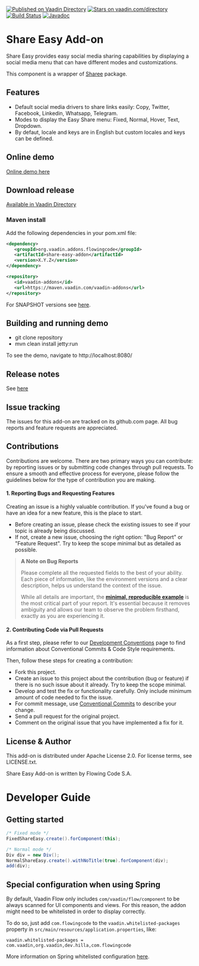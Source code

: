 [![Published on Vaadin Directory](https://img.shields.io/badge/Vaadin%20Directory-published-00b4f0.svg)](https://vaadin.com/directory/component/share-easy-add-on)
[![Stars on vaadin.com/directory](https://img.shields.io/vaadin-directory/star/share-easy-add-on.svg)](https://vaadin.com/directory/component/share-easy-add-on)
[![Build Status](https://jenkins.flowingcode.com/job/ShareEasy-addon/badge/icon)](https://jenkins.flowingcode.com/job/ShareEasy-addon)
[![Javadoc](https://img.shields.io/badge/javadoc-00b4f0)](https://javadoc.flowingcode.com/artifact/org.vaadin.addons.flowingcode/share-easy-addon)

# Share Easy Add-on

Share Easy provides easy social media sharing capabilities by displaying a social media menu that can have different modes and customizations.

This component is a wrapper of [Sharee](https://github.com/parsagholipour/sharee) package.

## Features

- Default social media drivers to share links easily: Copy, Twitter, Facebook, Linkedin, Whatsapp, Telegram.
- Modes to display the Easy Share menu: Fixed, Normal, Hover, Text, Dropdown.
- By defaut, locale and keys are in English but custom locales and keys can be defined.

## Online demo

[Online demo here](http://addonsv24.flowingcode.com/share-easy)

## Download release

[Available in Vaadin Directory](https://vaadin.com/directory/component/share-easy-add-on)

### Maven install

Add the following dependencies in your pom.xml file:

```xml
<dependency>
   <groupId>org.vaadin.addons.flowingcode</groupId>
   <artifactId>share-easy-addon</artifactId>
   <version>X.Y.Z</version>
</dependency>
```
<!-- the above dependency should be updated with latest released version information -->

```xml
<repository>
   <id>vaadin-addons</id>
   <url>https://maven.vaadin.com/vaadin-addons</url>
</repository>
```

For SNAPSHOT versions see [here](https://maven.flowingcode.com/snapshots/).

## Building and running demo

- git clone repository
- mvn clean install jetty:run

To see the demo, navigate to http://localhost:8080/

## Release notes

See [here](https://github.com/FlowingCode/ShareEasy/releases)

## Issue tracking

The issues for this add-on are tracked on its github.com page. All bug reports and feature requests are appreciated. 

## Contributions

Contributions are welcome. There are two primary ways you can contribute: by reporting issues or by submitting code changes through pull requests. To ensure a smooth and effective process for everyone, please follow the guidelines below for the type of contribution you are making.

#### 1. Reporting Bugs and Requesting Features

Creating an issue is a highly valuable contribution. If you've found a bug or have an idea for a new feature, this is the place to start.

* Before creating an issue, please check the existing issues to see if your topic is already being discussed.
* If not, create a new issue, choosing the right option: "Bug Report" or "Feature Request". Try to keep the scope minimal but as detailed as possible.

> **A Note on Bug Reports**
> 
> Please complete all the requested fields to the best of your ability. Each piece of information, like the environment versions and a clear description, helps us understand the context of the issue.
> 
> While all details are important, the **[minimal, reproducible example](https://stackoverflow.com/help/minimal-reproducible-example)** is the most critical part of your report. It's essential because it removes ambiguity and allows our team to observe the problem firsthand, exactly as you are experiencing it.

#### 2. Contributing Code via Pull Requests

As a first step, please refer to our [Development Conventions](https://github.com/FlowingCode/DevelopmentConventions) page to find information about Conventional Commits & Code Style requirements.

Then, follow these steps for creating a contribution:
 
- Fork this project.
- Create an issue to this project about the contribution (bug or feature) if there is no such issue about it already. Try to keep the scope minimal.
- Develop and test the fix or functionality carefully. Only include minimum amount of code needed to fix the issue.
- For commit message, use [Conventional Commits](https://github.com/FlowingCode/DevelopmentConventions/blob/main/conventional-commits.md) to describe your change.
- Send a pull request for the original project.
- Comment on the original issue that you have implemented a fix for it.

## License & Author

This add-on is distributed under Apache License 2.0. For license terms, see LICENSE.txt.

Share Easy Add-on is written by Flowing Code S.A.

# Developer Guide

## Getting started

```java
/* Fixed mode */
FixedShareEasy.create().forComponent(this);

/* Normal mode */
Div div = new Div();
NormalShareEasy.create().withNoTitle(true).forComponent(div);
add(div);
```

## Special configuration when using Spring

By default, Vaadin Flow only includes ```com/vaadin/flow/component``` to be always scanned for UI components and views. For this reason, the addon might need to be whitelisted in order to display correctly. 

To do so, just add ```com.flowingcode``` to the ```vaadin.whitelisted-packages``` property in ```src/main/resources/application.properties```, like:

```vaadin.whitelisted-packages = com.vaadin,org.vaadin,dev.hilla,com.flowingcode```
 
More information on Spring whitelisted configuration [here](https://vaadin.com/docs/latest/integrations/spring/configuration/#configure-the-scanning-of-packages).
